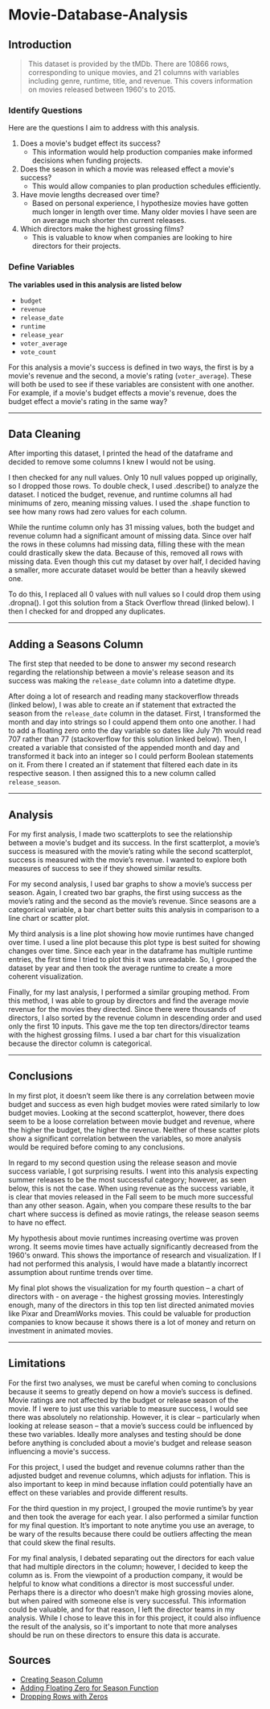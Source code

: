 # Movie-Database-Analysis
## Introduction
> This dataset is provided by the tMDb. There are 10866 rows, corresponding to unique movies, and 21 columns with variables including genre, runtime, title, and revenue. This covers information on movies released between 1960's to 2015.

### Identify Questions
Here are the questions I aim to address with this analysis.
1. Does a movie's budget effect its success?
    - This information would help production companies make informed decisions when funding projects.
2.	Does the season in which a movie was released effect a movie's success?
    - This would allow companies to plan production schedules efficiently.
3.	Have movie lengths decreased over time?
    - Based on personal experience, I hypothesize movies have gotten much longer in length over time. Many older movies I have seen are on average much shorter thn current releases.
4.	Which directors make the highest grossing films?
    - This is valuable to know when companies are looking to hire directors for their projects.
### Define Variables
**The variables used in this analysis are listed below**
- `budget`
- `revenue`
- `release_date`
- `runtime`
- `release_year`
- `voter_average`
- `vote_count`

For this analysis a movie's success is defined in two ways, the first is by a movie's revenue and the second, a movie's rating (`voter_average`). These will both be used to see if these variables are consistent with one another. For example, if a movie's budget effects a movie's revenue, does the budget effect a movie's rating in the same way?

---
## Data Cleaning
After importing this dataset, I printed the head of the dataframe and decided to remove some columns I knew I would not be using.

I then checked for any null values. Only 10 null values popped up originally, so I dropped those rows. To double check, I used .describe() to analyze the dataset. I noticed the budget, revenue, and runtime columns all had minimums of zero, meaning missing values. I used the .shape function to see how many rows had zero values for each column.

While the runtime column only has 31 missing values, both the budget and revenue column had a significant amount of missing data. Since over half the rows in these columns had missing data, filling these with the mean could drastically skew the data. Because of this, removed all rows with missing data. Even though this cut my dataset by over half, I decided having a smaller, more accurate dataset would be better than a heavily skewed one.

To do this, I replaced all 0 values with null values so I could drop them using .dropna(). I got this solution from a Stack Overflow thread (linked below). I then I checked for and dropped any duplicates.

---
## Adding a Seasons Column
The first step that needed to be done to answer my second research regarding the relationship between a movie's release season and its success was making the `release_date` column into a datetime dtype.

After doing a lot of research and reading many stackoverflow threads (linked below), I was able to create an if statement that extracted the season from the `release_date` column in the dataset. First, I transformed the month and day into strings so I could append them onto one another. I had to add a floating zero onto the day variable so dates like July 7th would read 707 rather than 77 (stackoverflow for this solution linked below). Then, I created a variable that consisted of the appended month and day and transformed it back into an integer so I could perform Boolean statements on it. From there I created an if statement that filtered each date in its respective season. I then assigned this to a new column called `release_season`.

---
## Analysis
For my first analysis, I made two scatterplots to see the relationship between a movie's budget and its success. In the first scatterplot, a movie’s success is measured with the movie’s rating while the second scatterplot, success is measured with the movie’s revenue. I wanted to explore both measures of success to see if they showed similar results.

For my second analysis, I used bar graphs to show a movie’s success per season. Again, I created two bar graphs, the first using success as the movie’s rating and the second as the movie’s revenue. Since seasons are a categorical variable, a bar chart better suits this analysis in comparison to a line chart or scatter plot.

My third analysis is a line plot showing how movie runtimes have changed over time. I used a line plot because this plot type is best suited for showing changes over time. Since each year in the dataframe has multiple runtime entries, the first time I tried to plot this it was unreadable. So, I grouped the dataset by year and then took the average runtime to create a more coherent visualization.

Finally, for my last analysis, I performed a similar grouping method. From this method, I was able to group by directors and find the average movie revenue for the movies they directed. Since there were thousands of directors, I also sorted by the revenue column in descending order and used only the first 10 inputs. This gave me the top ten directors/director teams with the highest grossing films. I used a bar chart for this visualization because the director column is categorical.

---
## Conclusions
In my first plot, it doesn’t seem like there is any correlation between movie budget and success as even high budget movies were rated similarly to low budget movies. Looking at the second scatterplot, however, there does seem to be a loose correlation between movie budget and revenue, where the higher the budget, the higher the revenue. Neither of these scatter plots show a significant correlation between the variables, so more analysis would be required before coming to any conclusions.

In regard to my second question using the release season and movie success variable, I got surprising results. I went into this analysis expecting summer releases to be the most successful category; however, as seen below, this is not the case. When using revenue as the success variable, it is clear that movies released in the Fall seem to be much more successful than any other season. Again, when you compare these results to the bar chart where success is defined as movie ratings, the release season seems to have no effect.

My hypothesis about movie runtimes increasing overtime was proven wrong. It seems movie times have actually significantly decreased from the 1960's onward. This shows the importance of research and visualization. If I had not performed this analysis, I would have made a blatantly incorrect assumption about runtime trends over time.

My final plot shows the visualization for my fourth question – a chart of directors with - on average - the highest grossing movies. Interestingly enough, many of the directors in this top ten list directed animated movies like Pixar and DreamWorks movies. This could be valuable for production companies to know because it shows there is a lot of money and return on investment in animated movies.

---
## Limitations
For the first two analyses, we must be careful when coming to conclusions because it seems to greatly depend on how a movie’s success is defined. Movie ratings are not affected by the budget or release season of the movie. If I were to just use this variable to measure success, I would see there was absolutely no relationship. However, it is clear – particularly when looking at release season – that a movie’s success could be influenced by these two variables. Ideally more analyses and testing should be done before anything is concluded about a movie's budget and release season influencing a movie's success.

For this project, I used the budget and revenue columns rather than the adjusted budget and revenue columns, which adjusts for inflation. This is also important to keep in mind because inflation could potentially have an effect on these variables and provide different results.

For the third question in my project, I grouped the movie runtime’s by year and then took the average for each year. I also performed a similar function for my final question. It’s important to note anytime you use an average, to be wary of the results because there could be outliers affecting the mean that could skew the final results.

For my final analysis, I debated separating out the directors for each value that had multiple directors in the column; however, I decided to keep the column as is. From the viewpoint of a production company, it would be helpful to know what conditions a director is most successful under. Perhaps there is a director who doesn’t make high grossing movies alone, but when paired with someone else is very successful. This information could be valuable, and for that reason, I left the director teams in my analysis. While I chose to leave this in for this project, it could also influence the result of the analysis, so it's important to note that more analyses should be run on these directors to ensure this data is accurate.

## Sources
- [Creating Season Column](https://stackoverflow.com/questions/16139306/determine-season-given-timestamp-in-python-using-datetime/53694615)
- [Adding Floating Zero for Season Function](https://stackoverflow.com/questions/733454/best-way-to-format-integer-as-string-with-leading-zeros)
- [Dropping Rows with Zeros](https://stackoverflow.com/questions/22649693/drop-rows-with-all-zeros-in-pandas-data-frame)